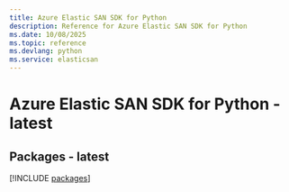 ```yaml
---
title: Azure Elastic SAN SDK for Python
description: Reference for Azure Elastic SAN SDK for Python
ms.date: 10/08/2025
ms.topic: reference
ms.devlang: python
ms.service: elasticsan
---
```

# Azure Elastic SAN SDK for Python - latest
## Packages - latest
[!INCLUDE [packages](elastic-san-index.md)]